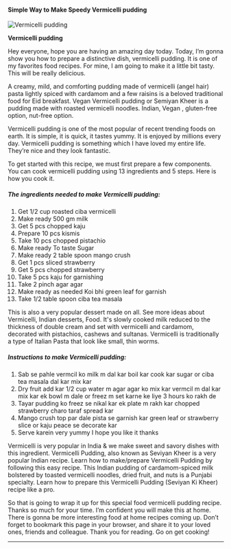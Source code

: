             

#### Simple Way to Make Speedy Vermicelli pudding

![Vermicelli pudding](https://img-global.cpcdn.com/recipes/47432720fd64c055/751x532cq70/vermicelli-pudding-recipe-main-photo.jpg)

**Vermicelli pudding**

Hey everyone, hope you are having an amazing day today. Today, I’m gonna show you how to prepare a distinctive dish, vermicelli pudding. It is one of my favorites food recipes. For mine, I am going to make it a little bit tasty. This will be really delicious.

A creamy, mild, and comforting pudding made of vermicelli (angel hair) pasta lightly spiced with cardamom and a few raisins is a beloved traditional food for Eid breakfast. Vegan Vermicelli pudding or Semiyan Kheer is a pudding made with roasted vermicelli noodles. Indian, Vegan , gluten-free option, nut-free option.

Vermicelli pudding is one of the most popular of recent trending foods on earth. It is simple, it is quick, it tastes yummy. It is enjoyed by millions every day. Vermicelli pudding is something which I have loved my entire life. They’re nice and they look fantastic.

To get started with this recipe, we must first prepare a few components. You can cook vermicelli pudding using 13 ingredients and 5 steps. Here is how you cook it.

##### The ingredients needed to make Vermicelli pudding:

1.  Get 1/2 cup roasted ciba vermicelli
2.  Make ready 500 gm milk
3.  Get 5 pcs chopped kaju
4.  Prepare 10 pcs kismis
5.  Take 10 pcs chopped pistachio
6.  Make ready To taste Sugar
7.  Make ready 2 table spoon mango crush
8.  Get 1 pcs sliced strawberry
9.  Get 5 pcs chopped strawberry
10.  Take 5 pcs kaju for garnishing
11.  Take 2 pinch agar agar
12.  Make ready as needed Koi bhi green leaf for garnish
13.  Take 1/2 table spoon ciba tea masala

This is also a very popular dessert made on all. See more ideas about Vermicelli, Indian desserts, Food. It's slowly cooked milk reduced to the thickness of double cream and set with vermicelli and cardamom, decorated with pistachios, cashews and sultanas. Vermicelli is traditionally a type of Italian Pasta that look like small, thin worms.

##### Instructions to make Vermicelli pudding:

1.  Sab se pahle vermcil ko milk m dal kar boil kar cook kar sugar or ciba tea masala dal kar mix kar
2.  Dry fruit add kar 1/2 cup water m agar agar ko mix kar vermcil m dal kar mix kar ek bowl m dale or freez m set karne ke liye 3 hours ko rakh de
3.  Tayar pudding ko freez se nikal kar ek plate m rakh kar chopped strawberry charo taraf spread kar
4.  Mango crush top par dale pista se garnish kar green leaf or strawberry slice or kaju peace se decorate kar
5.  Serve karein very yummy I hope you like it thanks

Vermicelli is very popular in India & we make sweet and savory dishes with this ingredient. Vermicelli Pudding, also known as Seviyan Kheer is a very popular Indian recipe. Learn how to make/prepare Vermicelli Pudding by following this easy recipe. This Indian pudding of cardamom-spiced milk bolstered by toasted vermicelli noodles, dried fruit, and nuts is a Punjabi specialty. Learn how to prepare this Vermicelli Pudding (Seviyan Ki Kheer) recipe like a pro.

So that is going to wrap it up for this special food vermicelli pudding recipe. Thanks so much for your time. I’m confident you will make this at home. There is gonna be more interesting food at home recipes coming up. Don’t forget to bookmark this page in your browser, and share it to your loved ones, friends and colleague. Thank you for reading. Go on get cooking!

* * *